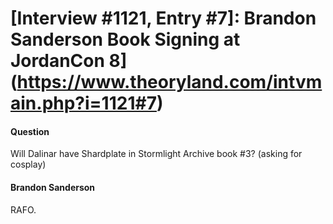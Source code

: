 # [Interview #1121, Entry #7]: Brandon Sanderson Book Signing at JordanCon 8](https://www.theoryland.com/intvmain.php?i=1121#7)

#### Question

Will Dalinar have Shardplate in Stormlight Archive book #3? (asking for cosplay)

#### Brandon Sanderson

RAFO.

